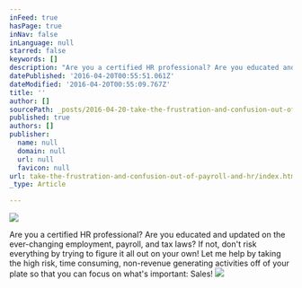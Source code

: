 ```yaml
---
inFeed: true
hasPage: true
inNav: false
inLanguage: null
starred: false
keywords: []
description: "Are you a certified HR professional? Are you educated and updated on the ever-changing employment, payroll, and tax laws? If not, don't risk everything by trying to figure it all out on your own! Let me help by taking the high risk, time consuming, non-revenue generating activities off of your plate so that you can focus on what's important: Sales!"
datePublished: '2016-04-20T00:55:51.061Z'
dateModified: '2016-04-20T00:55:09.767Z'
title: ''
author: []
sourcePath: _posts/2016-04-20-take-the-frustration-and-confusion-out-of-payroll-and-hr.md
published: true
authors: []
publisher:
  name: null
  domain: null
  url: null
  favicon: null
url: take-the-frustration-and-confusion-out-of-payroll-and-hr/index.html
_type: Article

---
```

![](https://the-grid-user-content.s3-us-west-2.amazonaws.com/66b3d98f-3a5f-40b8-8e3a-4d821ebb05c1.png)

Are you a certified HR professional? Are you educated and updated on the ever-changing employment, payroll, and tax laws? If not, don't risk everything by trying to figure it all out on your own! Let me help by taking the high risk, time consuming, non-revenue generating activities off of your plate so that you can focus on what's important: Sales!
![](https://the-grid-user-content.s3-us-west-2.amazonaws.com/f72f5dd1-82c3-4a93-84a6-0a9d1cde5db2.png)
